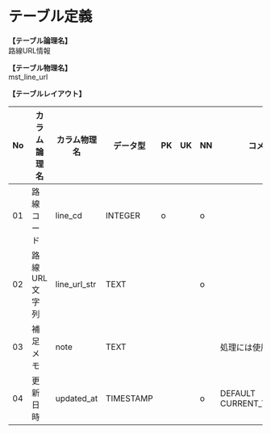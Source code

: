 # テーブル定義

**【テーブル論理名】**  
路線URL情報

**【テーブル物理名】**  
mst_line_url

**【テーブルレイアウト】**  

| No  | カラム論理名  | カラム物理名 | データ型  | PK  | UK  | NN  |         コメント          |
| --- | ------------- | ------------ | --------- | --- | --- | --- | ------------------------- |
| 01  | 路線コード    | line_cd      | INTEGER   | o   |     | o   |                           |
| 02  | 路線URL文字列 | line_url_str | TEXT      |     |     | o   |                           |
| 03  | 補足メモ      | note         | TEXT      |     |     |     | 処理には使用しない        |
| 04  | 更新日時      | updated_at   | TIMESTAMP |     |     | o   | DEFAULT CURRENT_TIMESTAMP |

